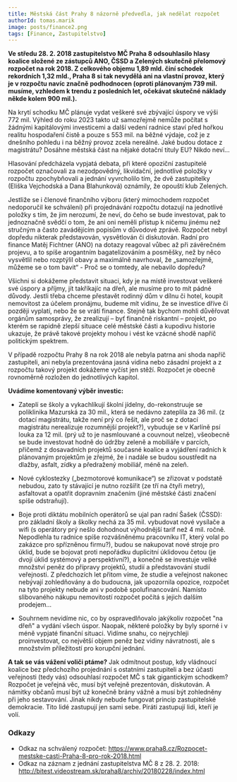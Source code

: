 ```yaml
---
title: Městská část Prahy 8 názorně předvedla, jak nedělat rozpočet
authorId: tomas.marik
image: posts/finance2.png
tags: [Finance, Zastupitelstvo]
---
```


**Ve středu 28. 2. 2018 zastupitelstvo MČ Praha 8 odsouhlasilo hlasy koalice složené ze zástupců ANO, ČSSD a Zelených skutečně přelomový rozpočet na rok 2018. Z celkového objemu 1,89 mld. činí schodek rekordních 1,32 mld., Praha 8 si tak nevydělá ani na vlastní provoz, který je v rozpočtu navíc značně podhodnocen (oproti plánovaným 739 mil. musíme, vzhledem k trendu z posledních let, očekávat skutečné náklady někde kolem 900 mil.).**

Na krytí schodku MČ plánuje vydat veškeré své zbývající úspory ve výši 772 mil. Výhled do roku 2023 takto už samozřejmě nemůže počítat s žádnými kapitálovými investicemi a další vedení radnice staví před hořkou realitu hospodaření čistě a pouze s 553 mil. na běžné výdaje, což je z dnešního pohledu i na běžný provoz zcela nereálné. Jaké budou dotace z magistrátu? Dosáhne městská část na nějaké dotační tituly EU? Nikdo neví…

Hlasování předcházela vypjatá debata, při které opoziční zastupitelé rozpočet označovali za nezodpovědný, likvidační, jednotlivé položky v rozpočtu zpochybňovali a jednání vyvrcholilo tím, že dvě zastupitelky (Eliška Vejchodská a Dana Blahunková) oznámily, že opouští klub Zelených.

Jestliže se i členové finančního výboru (který mimochodem rozpočet nedoporučil ke schválení) při projednávání rozpočtu dotazují na jednotlivé položky s tím, že jim nerozumí, že neví, do čeho se bude investovat, pak to jednoznačně svědčí o tom, že ani oni neměli přístup k ničemu jinému než stručným a často zavádějícím popisům v důvodové zprávě. Rozpočet nebyl dopředu nikterak představován, vysvětlován či diskutován. Radní pro finance Matěj Fichtner (ANO) na dotazy reagoval vůbec až při závěrečném projevu, a to spíše arogantním bagatelizováním a posměšky, než by něco vysvětlil nebo rozptýlil obavy a maximálně navrhoval, že „samozřejmě, můžeme se o tom bavit“ - Proč se o tomtedy, ale nebavilo dopředu?

Všichni si dokážeme představit situaci, kdy je na místě investovat veškeré své úspory a příjmy, jít takříkajíc na dřeň, ale musíme pro to mít pádné důvody. Jestli třeba chceme přestavět rodinný dům v dílnu či hotel, koupit nemovitost za účelem pronájmu, budeme mít vidinu, že se investice dříve či později vyplatí, nebo že se vrátí finance. Stejně tak bychom mohli důvěřovat orgánům samosprávy, že zrealizují – byť finančně riskantní – projekt, po kterém se rapidně zlepší situace celé městské části a kupodivu historie ukazuje, že právě takové projekty mohou i vést ke vzácné shodě napříč politickým spektrem.

V případě rozpočtu Prahy 8 na rok 2018 ale nebyla patrna ani shoda napříč zastupiteli, ani nebyla prezentována jasná vidina nebo zásadní projekt a z rozpočtu takový projekt dokážeme vyčíst jen stěží. Rozpočet je obecně rovnoměrně rozložen do jednotlivých kapitol.

**Uvádíme komentovaný výběr investic:**

- Zateplí se školy a vykachlíkují školní jídelny, do-rekonstruuje se poliklinika Mazurská za 30 mil., která se nedávno zateplila za 36 mil. (z dotací magistrátu, takže není prý co řešit, ale proč se z dotací magistrátu nerealizuje rozumnější projekt?), vybuduje se v Karlíně psí louka za 12 mil. (prý už to je nasmlouvané a couvnout nelze), všeobecně se bude investovat hodně do údržby zeleně a mobiliáře v parcích, přičemž z dosavadních projektů současné koalice a vyjádření radních k plánovaným projektům je zřejmé, že i nadále se budou soustředit na dlažby, asfalt, zídky a předražený mobiliář, méně na zeleň.

- Nové cyklostezky („bezmotorové komunikace“) se zřizovat v podstatě nebudou, zato ty stávající je nutno rozšířit (ze tří na čtyři metry), asfaltovat a opatřit dopravním značením (jiné městské části značení spíše odstraňují).

- Boje proti diktátu mobilních operátorů se ujal pan radní Šašek (ČSSD): pro základní školy a školky nechá za 35 mil. vybudovat nové vysílače a wifi (s operátory prý nešlo dohodnout výhodnější tarif než 4 mil. ročně. Nepodlehla tu radnice spíše rozvášněnému pracovníku IT, který volal po zakázce pro spřízněnou firmu?), budou se nakupovat nové stroje pro úklid, bude se bojovat proti nepořádku duplicitní úklidovou četou (je dvojí úklid systémový a perspektivní?), a konečně se investuje velké množství peněz do přípravy projektů, studií a představování studií veřejnosti. Z předchozích let přitom víme, že studie a veřejnost nakonec nebývají zohledňovány a do budoucna, jak upozornila opozice, rozpočet na tyto projekty nebude ani v podobě spolufinancování. Namísto slibovaného nákupu nemovitostí rozpočet počítá s jejich dalším prodejem…

- Souhrnem nevidíme nic, co by ospravedlňovalo jakýkoliv rozpočet "na dřeň" a vydání všech úspor. Naopak, některé položky by byly sporné i v méně vypjaté finanční situaci. Vidíme snahu, co nejrychleji proinvestovat, co největší objem peněz bez vidiny návratnosti, ale s množstvím příležitostí pro korupční jednání.

**A tak se vás vážení voliči ptáme?** Jak odmítnout postup, kdy vládnoucí koalice bez předchozího projednání s ostatními zastupiteli a bez účasti veřejnosti (tedy vás) odsouhlasí rozpočet MČ s tak gigantickým schodkem? Rozpočet je veřejná věc, musí být veřejně prezentován, diskutován. A námitky občanů musí být už konečně brány vážně a musí být zohledněny při jeho sestavování. Jinak nikdy nebude fungovat princip zastupitelské demokracie. Tito lidé zastupují jen sami sebe. Piráti zastupují lidi, kteří je volí.

### Odkazy
- Odkaz na schválený rozpočet: https://www.praha8.cz/Rozpocet-mestske-casti-Praha-8-pro-rok-2018.html
- Odkaz na záznam z jednání zastupitelstva MČ 8 z 28. 2. 2018: http://bitest.videostream.sk/praha8/archiv/20180228/index.html
